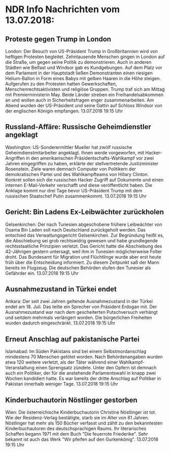 # NDR Info Nachrichten vom 13.07.2018:


## Proteste gegen Trump in London
London: Der Besuch von US-Präsident Trump in Großbritannien wird von heftigen Protesten begleitet. Zehntausende Menschen gingen in London auf die Straße, um gegen seine Politik zu demonstrieren. Auch in anderen Städten wie Belfast und Windsor gab es Kundgebungen. Auf dem Platz vor dem Parlament in der Hauptstadt ließen Demonstranten einen riesigen Helium-Ballon in Form eines Babys mit gelben Haaren in die Höhe steigen. Aufgerufen zu den Protesten hatten Gewerkschaften, Menschenrechtsaktivisten und religiöse Gruppen. Trump traf sich am Mittag mit Premierministerin May. Beide Länder streben ein Freihandelsabkommen an und wollen auch in Sicherheitsfragen enger zusammenarbeiten. Am Abend wurden der US-Präsident und seine Gattin auf Schloss Windsor von der englischen Königin empfangen. 13.07.2018 19:15 Uhr 

## Russland-Affäre: Russische Geheimdienstler angeklagt
Washington:	US-Sonderermittler Mueller hat zwölf russische Geheimdienstmitarbeiter angeklagt. Ihnen werde vorgeworfen, mit Hacker-Angriffen in den amerikanischen Präsidentschafts-Wahlkampf vor zwei Jahren eingegriffen zu haben, erklärte der stellvertretende Justizminister Rosenstein. Ziele waren demnach Computer von Politikern der demokratischen Partei und des Wahlkampfteams von Hillary Clinton. Konkret sollen sich die russischen Hacker Zugriff auf Dokumente und einen internen E-Mail-Verkehr verschafft und diese veröffentlicht haben. Die Anklage kommt nur drei Tage bevor US-Präsident Trump mit dem russischen Staatschef Putin zusammenkommt. 13.07.2018 19:15 Uhr 

## Gericht: Bin Ladens Ex-Leibwächter zurückholen
Gelsenkirchen: Der nach Tunesien abgeschobene frühere Leibwächter von Osama Bin Laden soll nach Deutschland zurückgeholt werden. Das entschied das Verwaltungsgericht Gelsenkirchen. Zur Begründung heißt es, die Abschiebung sei grob rechtswidrig gewesen und habe grundlegende rechtsstaatliche Prinzipien verletzt. Das Gericht hatte die Abschiebung des 42-Jährigen gestern untersagt, weil ihm in Tunesien möglicherweise Folter droht. Das Bundesamt für Migration und Flüchtlinge wurde aber erst heute früh über die Entscheidung informiert. Zu diesem Zeitpunkt saß der Mann bereits im Flugzeug. Die deutschen Behörden stufen den Tunesier als Gefährder ein. 13.07.2018 19:15 Uhr 

## Ausnahmezustand in Türkei endet
Ankara: Der seit zwei Jahren geltende Ausnahmezustand in der Türkei endet am 18. Juli. Das teilte ein Sprecher von Präsident Erdogan mit. Der Ausnahmezustand war nach dem gescheiterten Putschversuch verhängt und seitdem mehrmals verlängert worden. Die bürgerlichen  Freiheiten wurden dadurch eingeschränkt. 13.07.2018 19:15 Uhr 

## Erneut Anschlag auf pakistanische Partei
Islamabad:	Im Süden Pakistans sind bei einem Selbstmordanschlag mindestens 70 Menschen getötet worden. Nach Behördenangaben wurden etwa 120 weitere verletzt, als der Täter während einer Wahlkampf-Veranstaltung einen Sprengsatz zündete. Unter den Opfern ist demnach auch ein Politiker, der für die anstehende Parlamentswahl in knapp zwei Wochen kandidiert hatte. Es war bereits der dritte Anschlag auf Politiker in Pakistan innerhalb weniger Tage. 13.07.2018 19:15 Uhr 

## Kinderbuchautorin Nöstlinger gestorben
Wien:	Die österreichische Kinderbuchautorin Christine Nöstlinger ist tot. Wie der Residenz-Verlag bestätigte, starb sie im Alter von 81 Jahren. Nöstlinger hat mehr als 150 Bücher verfasst und zählt zu den bekanntesten Kinderbuchautoren des deutschsprachigen Raums. Ihr literarisches Schaffen begann 1971 mit dem Buch "Die feuerrote Friederike". Sehr bekannt ist auch das Werk "Wir pfeifen auf den Gurkenkönig". 13.07.2018 19:15 Uhr 
